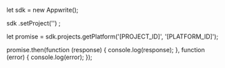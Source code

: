 let sdk = new Appwrite();

sdk
    .setProject('')
;

let promise = sdk.projects.getPlatform('[PROJECT_ID]', '[PLATFORM_ID]');

promise.then(function (response) {
    console.log(response);
}, function (error) {
    console.log(error);
});